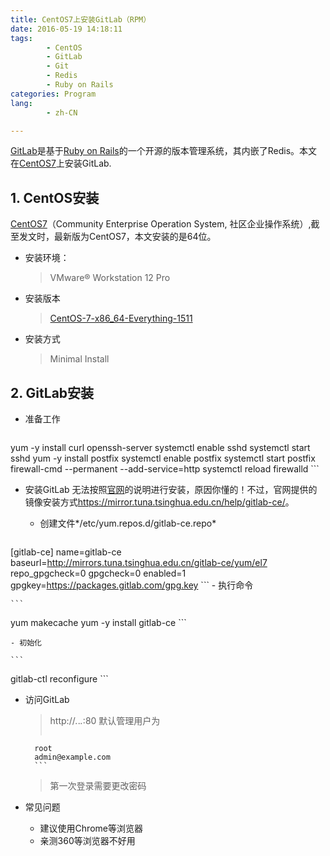 ```yaml
---
title: CentOS7上安装GitLab（RPM）
date: 2016-05-19 14:18:11
tags: 
        - CentOS
        - GitLab
        - Git
        - Redis
        - Ruby on Rails
categories: Program
lang:
        - zh-CN

---
```


[GitLab](https://about.gitlab.com/)是基于[Ruby on Rails](http://www.ruby-lang.org/en/)的一个开源的版本管理系统，其内嵌了Redis。本文在[CentOS7](https://www.centos.org/)上安装GitLab.
<!-- more -->

## **1. CentOS安装** ##

[CentOS7](https://www.centos.org/)（Community Enterprise Operation System, 社区企业操作系统）,截至发文时，最新版为CentOS7，本文安装的是64位。

- 安装环境：

    > VMware® Workstation 12 Pro

- 安装版本

    > [CentOS-7-x86_64-Everything-1511](https://www.centos.org/download/) 

- 安装方式

    > Minimal Install

## **2. GitLab安装** ##


- 准备工作

    ```
yum -y install curl openssh-server
systemctl enable sshd
systemctl start sshd
yum -y install postfix
systemctl enable postfix
systemctl start postfix
firewall-cmd --permanent --add-service=http
systemctl reload firewalld
    ```
- 安装GitLab
无法按照[官网](https://about.gitlab.com/downloads/#centos7)的说明进行安装，原因你懂的！不过，官网提供的镜像安装方式<https://mirror.tuna.tsinghua.edu.cn/help/gitlab-ce/>。

    - 创建文件*/etc/yum.repos.d/gitlab-ce.repo*

        ```
[gitlab-ce]
name=gitlab-ce
baseurl=http://mirrors.tuna.tsinghua.edu.cn/gitlab-ce/yum/el7
repo_gpgcheck=0
gpgcheck=0
enabled=1
gpgkey=https://packages.gitlab.com/gpg.key
        ```
    - 执行命令

    ```
yum makecache
yum -y install gitlab-ce
    ```


    - 初始化

    ```
gitlab-ctl reconfigure
    ```

- 访问GitLab

    > http://*.*.*.*:80
    > 默认管理用户为
    > ```
        root
        admin@example.com
        ```
    > 第一次登录需要更改密码

- 常见问题
    - 建议使用Chrome等浏览器
    - 亲测360等浏览器不好用